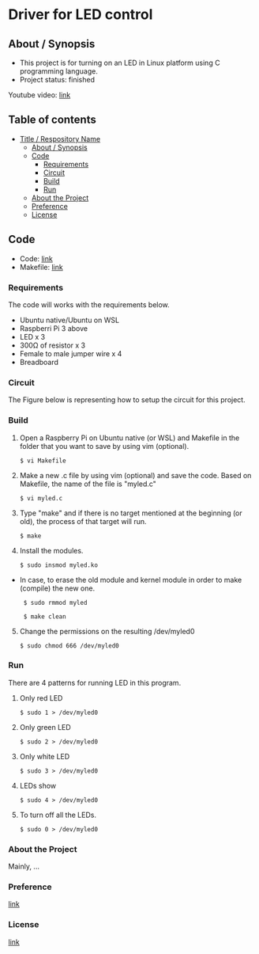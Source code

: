 # Driver for LED control

## About / Synopsis

* This project is for turning on an LED in Linux platform using C programming language.
* Project status: finished

Youtube video: [link](https://)

## Table of contents

* [Title / Respository Name](#title--repository-name)
  * [About / Synopsis](#about--synopsis)
  * [Code](#code)
    * [Requirements](#requirements)
    * [Circuit](#circuit)
    * [Build](#build)
    * [Run](#run)
  * [About the Project](#about-the-project)
  * [Preference](#preference)
  * [License](#license)
  
## Code

* Code: [link](https://github.com/TanapolHongsuwan/LED-with-Raspberri-Pi/blob/main/myled.c)
* Makefile: [link](https://github.com/TanapolHongsuwan/LED-with-Raspberri-Pi/blob/main/Makefile)

### Requirements

The code will works with the requirements below.

  * Ubuntu native/Ubuntu on WSL
  * Raspberri Pi 3 above
  * LED x 3
  * 300Ω of resistor x 3
  * Female to male jumper wire x 4
  * Breadboard
  
### Circuit

The Figure below is representing how to setup the circuit for this project.


### Build

1. Open a Raspberry Pi on Ubuntu native (or WSL) and  Makefile in the folder that you want to save by using vim (optional).

       $ vi Makefile
  
2. Make a new .c file by using vim (optional) and save the code. Based on Makefile, the name of the file is "myled.c"

       $ vi myled.c
  
3. Type "make" and if there is no target mentioned at the beginning (or old), the process of that target will run.

       $ make
  
4. Install the modules.

       $ sudo insmod myled.ko
  
* In case, to erase the old module and kernel module in order to make (compile) the new one.
    
       $ sudo rmmod myled
       
       $ make clean
  
5. Change the permissions on the resulting  /dev/myled0

       $ sudo chmod 666 /dev/myled0
  
### Run

There are 4 patterns for running LED in this program.

1. Only red LED

       $ sudo 1 > /dev/myled0
  
2. Only green LED

       $ sudo 2 > /dev/myled0
  
3. Only white LED

       $ sudo 3 > /dev/myled0
  
4. LEDs show

       $ sudo 4 > /dev/myled0
  
5. To turn off all the LEDs.

       $ sudo 0 > /dev/myled0
  
### About the Project

Mainly, ...

### Preference

[link](https://)

### License

[link](https://)
